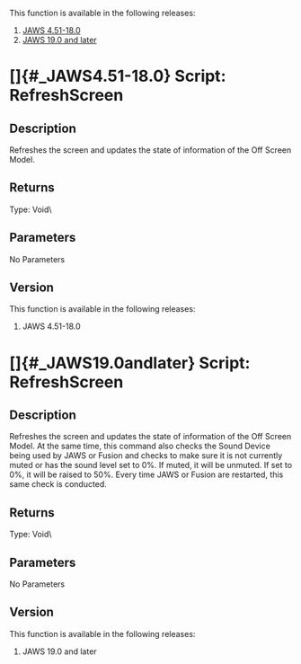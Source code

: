 This function is available in the following releases:

1.  [JAWS 4.51-18.0](#_JAWS4.51-18.0)
2.  [JAWS 19.0 and later](#_JAWS19.0andlater)

# []{#_JAWS4.51-18.0} Script: RefreshScreen

## Description

Refreshes the screen and updates the state of information of the Off
Screen Model.

## Returns

Type: Void\

## Parameters

No Parameters

## Version

This function is available in the following releases:

1.  JAWS 4.51-18.0

# []{#_JAWS19.0andlater} Script: RefreshScreen

## Description

Refreshes the screen and updates the state of information of the Off
Screen Model. At the same time, this command also checks the Sound
Device being used by JAWS or Fusion and checks to make sure it is not
currently muted or has the sound level set to 0%. If muted, it will be
unmuted. If set to 0%, it will be raised to 50%. Every time JAWS or
Fusion are restarted, this same check is conducted.

## Returns

Type: Void\

## Parameters

No Parameters

## Version

This function is available in the following releases:

1.  JAWS 19.0 and later
